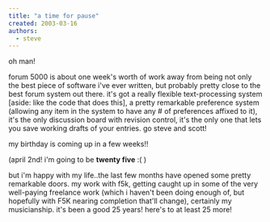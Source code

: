 ```yaml
---
title: "a time for pause"
created: 2003-03-16
authors: 
  - steve
---
```


oh man!  
  
forum 5000 is about one week's worth of work away from being not only the best piece of software i've ever written, but probably pretty close to the best forum system out there. it's got a really flexible text-processing system \[aside: like the code that does this\], a pretty remarkable preference system (allowing any item in the system to have any # of preferences affixed to it), it's the only discussion board with revision control, it's the only one that lets you save working drafts of your entries. go steve and scott!  
  
  
  
my birthday is coming up in a few weeks!!  
  
(april 2nd! i'm going to be **twenty five** :( )  
  
but i'm happy with my life..the last few months have opened some pretty remarkable doors. my work with f5k, getting caught up in some of the very well-paying freelance work (which i haven't been doing enough of, but hopefully with F5K nearing completion that'll change), certainly my musicianship. it's been a good 25 years! here's to at least 25 more!
